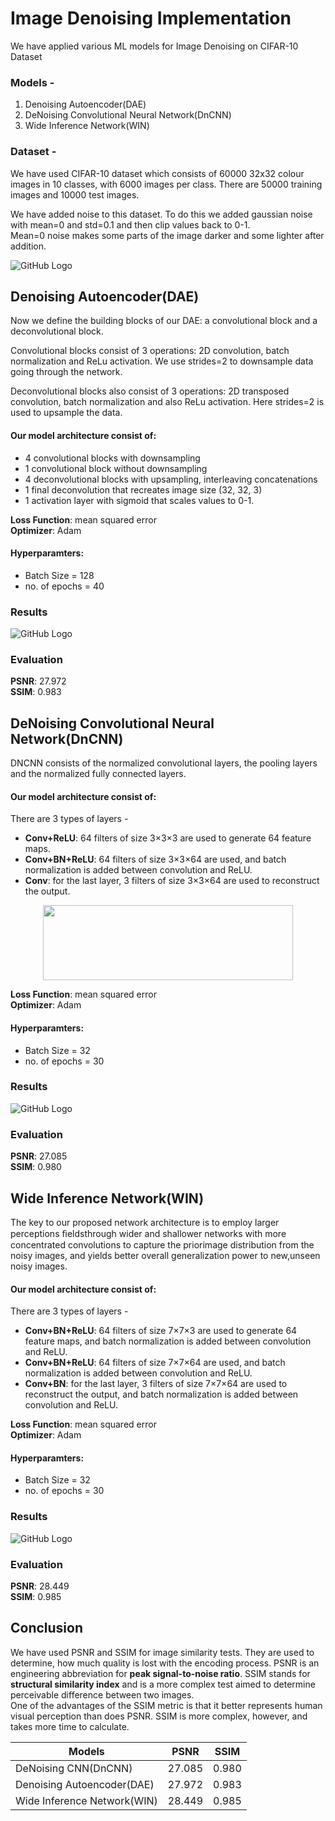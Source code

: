 # Image Denoising Implementation
We have applied various ML models for Image Denoising on CIFAR-10 Dataset

### Models -
1. Denoising Autoencoder(DAE)
1. DeNoising Convolutional Neural Network(DnCNN)
1. Wide Inference Network(WIN)

### Dataset -
We have used CIFAR-10 dataset which consists of 60000 32x32 colour images in 10 classes, with 6000 images per class. There are 50000 training images and 10000 test images.

We have added noise to this dataset.
To do this we added gaussian noise with mean=0 and std=0.1 and then clip values back to 0-1.</br>
Mean=0 noise makes some parts of the image darker and some lighter after addition.

![GitHub Logo](/images/noisy_image.png)

## Denoising Autoencoder(DAE)
Now we define the building blocks of our DAE: a convolutional block and a deconvolutional block.</br>

Convolutional blocks consist of 3 operations: 2D convolution, batch normalization and ReLu activation. We use strides=2 to downsample data going through the network.</br>

Deconvolutional blocks also consist of 3 operations: 2D transposed convolution, batch normalization and also ReLu activation. Here strides=2 is used to upsample the data.

#### Our model architecture consist of:

* 4 convolutional blocks with downsampling
* 1 convolutional block without downsampling
* 4 deconvolutional blocks with upsampling, interleaving concatenations
* 1 final deconvolution that recreates image size (32, 32, 3)
* 1 activation layer with sigmoid that scales values to 0-1.

**Loss Function**: mean squared error</br>
**Optimizer**: Adam

#### Hyperparamters:
* Batch Size = 128
* no. of epochs = 40

### Results
![GitHub Logo](/images/result1.png)

### Evaluation
**PSNR**: 27.972 </br>
**SSIM**: 0.983

## DeNoising Convolutional Neural Network(DnCNN)
DNCNN consists of the normalized convolutional layers, the pooling layers and the normalized fully connected layers.

#### Our model architecture consist of:
There are 3 types of layers -
* **Conv+ReLU**: 64 filters of size 3×3×3 are used to generate 64 feature maps.
* **Conv+BN+ReLU**: 64 filters of size 3×3×64 are used, and batch normalization is added between convolution and ReLU.
* **Conv**: for the last layer, 3 filters of size 3×3×64 are used to reconstruct the output.

<p align="center"><img src="/images/dncnn_archi.png" width="400" height="120"/></p>

**Loss Function**: mean squared error</br>
**Optimizer**: Adam

#### Hyperparamters:
* Batch Size = 32
* no. of epochs = 30

### Results
![GitHub Logo](/images/result2.png)

### Evaluation
**PSNR**: 27.085 </br>
**SSIM**: 0.980

## Wide Inference Network(WIN)
The key to our proposed network architecture is to employ larger perceptions ﬁeldsthrough wider and shallower networks with more concentrated convolutions to capture the priorimage distribution from the noisy images, and yields better overall generalization power to new,unseen noisy images.

#### Our model architecture consist of:
There are 3 types of layers -
* **Conv+BN+ReLU**: 64 filters of size 7×7×3 are used to generate 64 feature maps, and batch normalization is added between convolution and ReLU.
* **Conv+BN+ReLU**: 64 filters of size 7×7×64 are used, and batch normalization is added between convolution and ReLU.
* **Conv+BN**: for the last layer, 3 filters of size 7×7×64 are used to reconstruct the output, and batch normalization is added between convolution and ReLU.

**Loss Function**: mean squared error</br>
**Optimizer**: Adam

#### Hyperparamters:
* Batch Size = 32
* no. of epochs = 30

### Results
![GitHub Logo](/images/result3.png)

### Evaluation
**PSNR**: 28.449 </br>
**SSIM**: 0.985

## Conclusion
We have used PSNR and SSIM for image similarity tests. They are used to determine, how much quality is lost with the encoding process. PSNR is an engineering abbreviation for **peak signal-to-noise ratio**. SSIM stands for **structural similarity index** and is a more complex test aimed to determine perceivable difference between two images.</br>
One of the advantages of the SSIM metric is that it better represents human visual perception than does PSNR. SSIM is more complex, however, and takes more time to calculate.

 Models | PSNR | SSIM
------------ | ------------ | -------------
 DeNoising CNN(DnCNN) | 27.085 | 0.980
 Denoising Autoencoder(DAE) | 27.972 | 0.983
 Wide Inference Network(WIN) | 28.449 | 0.985
